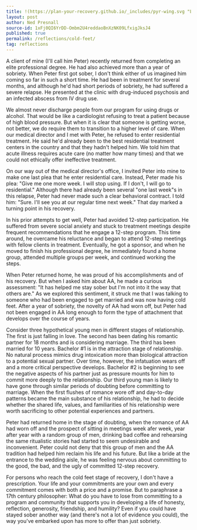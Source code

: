 ```yaml
---
title: !(https://plan-your-recovery.github.io/_includes/pyr-wing.svg "Logo Title")COLD FEET - From Attraction to Commitment in 12-step Recovery
layout: post
author: Ned Presnall
source-id: 1xFj0QI6YrDD-Ombm2U4reddaoBnXzNK09LfxigJksJ4
published: true
permalink: /reflections/cold-feet/
tag: reflections
---
```

A client of mine (I'll call him Peter) recently returned from completing an elite professional degree. He had also achieved more than a year of sobriety. When Peter first got sober, I don't think either of us imagined him coming so far in such a short time. He had been in treatment for several months, and although he'd had short periods of sobriety, he had suffered a severe relapse. He presented at the clinic with drug-induced psychosis and an infected abscess from IV drug use. 

We almost never discharge people from our program for using drugs or alcohol. That would be like a cardiologist refusing to treat a patient because of high blood pressure. But when it is clear that someone is getting worse, not better, we do require them to transition to a higher level of care. When our medical director and I met with Peter, he refused to enter residential treatment. He said he'd already been to the best residential treatment centers in the country and that they hadn't helped him. We told him that acute illness requires acute care (no matter how many times) and that we could not ethically offer ineffective treatment.

On our way out of the medical director's office, I invited Peter into mine to make one last plea that he enter residential care. Instead, Peter made his plea: "Give me one more week. I will stop using. If I don't, I will go to residential." Although there had already been several "one last week"s in this relapse, Peter had never made such a clear behavioral contract. I told him: "Sure. I'll see you at our regular time next week." That day marked a turning point in his recovery.

In his prior attempts to get well, Peter had avoided 12-step participation. He suffered from severe social anxiety and stuck to treatment meetings despite frequent recommendations that he engage a 12-step program. This time around, he overcame his reluctance and began to attend 12-step meetings with fellow clients in treatment. Eventually, he got a sponsor, and when he moved to finish his professional degree, he immediately found a home group, attended multiple groups per week, and continued working the steps.

When Peter returned home, he was proud of his accomplishments and of his recovery. But when I asked him about AA, he made a curious assessment: "It has helped me stay sober but I'm not into it the way that others are." As we explored this sentiment, it struck me that I was talking to someone who had been engaged to get married and was now having cold feet. After a year of sobriety, the novelty of AA had worn off, but Peter had not been engaged in AA long enough to form the type of attachment that develops over the course of years. 

Consider three hypothetical young men in different stages of relationship. The first is just falling in love. The second has been dating his romantic partner for 18 months and is considering marriage. The third has been married for 10 years. Bachelor #1 is in the attraction stage of relationship. No natural process mimics drug intoxication more than biological attraction to a potential sexual partner. Over time, however, the infatuation wears off and a more critical perspective develops. Bachelor #2 is beginning to see the negative aspects of his partner just as pressure mounts for him to commit more deeply to the relationship. Our third young man is likely to have gone through similar periods of doubting before committing to marriage. When the first flushes of romance wore off and day-to-day patterns became the main substance of his relationship, he had to decide whether the shared life, values, and familiarities of his relationship were worth sacrificing to other potential experiences and partners.

Peter had returned home in the stage of doubting, when the romance of AA had worn off and the prospect of sitting in meetings week afer week, year after year with a random group of men, drinking bad coffee and rehearsing the same ritualistic stories had started to seem undesirable and inconvenient. Peter could not deny that this group of men and the AA tradition had helped him reclaim his life and his future. But like a bride at the entrance to the wedding aisle, he was feeling nervous about committing to the good, the bad, and the ugly of committed 12-step recovery.

For persons who reach the cold feet stage of recovery, I don't have a prescription. Your life and your commitments are your own and every commitment comes with both a price and a promise. But to paraphrase a 17th century philosopher: What do you have to lose from committing to a program and community that supports you in developing a life of honesty, reflection, generosity, friendship, and humility? Even if you could have stayed sober another way (and there's not a lot of evidence you could), the way you've embarked upon has more to offer than just sobriety.
